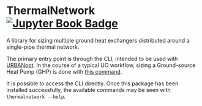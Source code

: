 # ThermalNetwork [![Jupyter Book Badge](https://jupyterbook.org/badge.svg)](https://jupyterbook.org)

A library for sizing multiple ground heat exchangers distributed around a single-pipe thermal network.

The primary entry point is through the CLI, intended to be used with [URBANopt](https://docs.urbanopt.net/). In the course of a typical UO workflow, sizing a Ground-source Heat Pump (GHP) is done with [this command](https://docs.urbanopt.net/workflows/ghp/ghp.html#size-ghp).

It is possible to access the CLI directly. Once this package has been installed successfully, the available commands may be seen with `thermalnetwork --help`.
